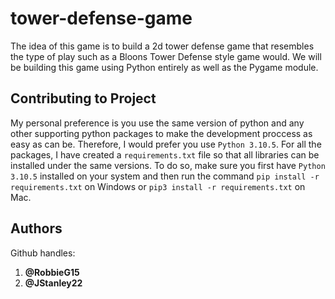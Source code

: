 # tower-defense-game

The idea of this game is to build a 2d tower defense game that resembles the type of play such as a Bloons Tower Defense style game would. We will be building this game using Python entirely as well as the Pygame module.

## Contributing to Project

My personal preference is you use the same version of python and any other supporting python packages to make the development proccess as easy as can be. Therefore, I would prefer you use ```Python 3.10.5```. For all the packages, I have created a ```requirements.txt``` file so that all libraries can be installed under the same versions. To do so, make sure you first have ```Python 3.10.5``` installed on your system and then run the command ```pip install -r requirements.txt``` on Windows or ```pip3 install -r requirements.txt``` on Mac.

## Authors

Github handles:

1. **@RobbieG15**
2. **@JStanley22**